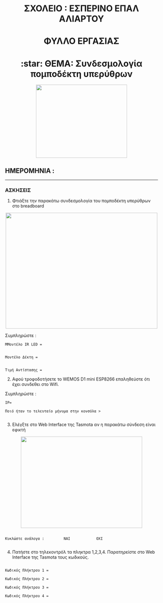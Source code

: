 <!-- title only -->
<h1 align="center"> ΣΧΟΛΕΙΟ :  ΕΣΠΕΡΙΝΟ ΕΠΑΛ ΑΛΙΑΡΤΟΥ </h1>

<!-- title with div -->
<div align="center"> <h1 align="center"> ΦΥΛΛΟ ΕΡΓΑΣΙΑΣ</h1> </div>

<div align="center"> <h1> :star:   ΘΕΜΑ: Συνδεσμολογία πομποδέκτη υπερύθρων </h1>  </div>

<p align="center"><img width=300 height=240 src="https://tasmota.github.io/docs/_media/irremote-sheme.jpg"></p>

## ΗΜΕΡΟΜΗΝΙΑ :

---






### ΑΣΚΗΣΕΙΣ
 

  1. Φτιάξτε την παρακάτω συνδεσμολογία του πομποδέκτη υπερύθρων στο breadboard

<p align="center"><img width=500 height=380 src="https://1.bp.blogspot.com/-H6KzfWzBnl8/XIQRY19noEI/AAAAAAABjvg/UyPF9Tc3gPkW2X8pP2MfA38nGonQxEwegCLcBGAs/s1600/ir.png"></p>

Συμπληρώστε :

```
MΜοντέλο IR LED =


Μοντέλο Δέκτη =


Τιμή Αντίστασης =

```


2. Αφού τροφοδοτήσετε το  WEMOS D1 mini ESP8266 επαληθεύστε ότι έχει συνδεθει στο Wifi.


Συμπληρώστε :

```
ΙΡ= 

Ποιό ήταν το τελευταίο μήνυμα στην κονσόλα >


```



3. Ελέγξτε στο Web Interface της Tasmota αν η παρακάτω σύνδεση είναι εφικτή

<p align="center"><img width=400 height=300 src="https://user-images.githubusercontent.com/5904370/68167905-820b3e00-ff67-11e9-978f-d7108a179353.png"></p>


```

Κυκλώστε ανάλογα :         ΝΑΙ            ΟΧΙ


```
4. Πατήστε στο τηλεκοντρόλ τα πληκτρα 1,2,3,4. Παρατηρείστε στο  Web Interface της Tasmota τους κωδικούς.

```

Κωδικός Πλήκτρου 1 = 

Κωδικός Πλήκτρου 2 = 

Κωδικός Πλήκτρου 3 = 

Κωδικός Πλήκτρου 4 = 

```
